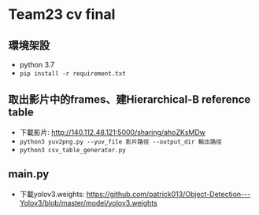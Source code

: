 # Team23 cv final
## 環境架設
* python 3.7
* ```pip install -r requirement.txt```

## 取出影片中的frames、建Hierarchical-B reference table
* 下載影片: http://140.112.48.121:5000/sharing/ahoZKsMDw
* ```python3 yuv2png.py --yuv_file 影片路徑 --output_dir 輸出路徑```
* ```python3 csv_table_generator.py```

## main.py

* 下載yolov3.weights: https://github.com/patrick013/Object-Detection---Yolov3/blob/master/model/yolov3.weights